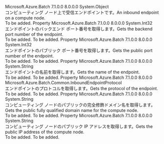 <Type Name="InboundEndpoint" FullName="Microsoft.Azure.Batch.InboundEndpoint">
  <TypeSignature Language="C#" Value="public class InboundEndpoint" />
  <TypeSignature Language="ILAsm" Value=".class public auto ansi beforefieldinit InboundEndpoint extends System.Object" />
  <TypeSignature Language="DocId" Value="T:Microsoft.Azure.Batch.InboundEndpoint" />
  <TypeSignature Language="VB.NET" Value="Public Class InboundEndpoint" />
  <TypeSignature Language="F#" Value="type InboundEndpoint = class&#xA;    interface IPropertyMetadata&#xA;    interface IModifiable&#xA;    interface IReadOnly" />
  <AssemblyInfo>
    <AssemblyName>Microsoft.Azure.Batch</AssemblyName>
    <AssemblyVersion>7.1.0.0</AssemblyVersion>
    <AssemblyVersion>8.0.0.0</AssemblyVersion>
  </AssemblyInfo>
  <Base>
    <BaseTypeName>System.Object</BaseTypeName>
  </Base>
  <Interfaces />
  <Docs>
    <summary>
            <span data-ttu-id="a0d17-101">コンピューティング ノード上で受信エンドポイントです。</span><span class="sxs-lookup"><span data-stu-id="a0d17-101">An inbound endpoint on a compute node.</span></span>
            </summary>
    <remarks>To be added.</remarks>
  </Docs>
  <Members>
    <Member MemberName="BackendPort">
      <MemberSignature Language="C#" Value="public int BackendPort { get; }" />
      <MemberSignature Language="ILAsm" Value=".property instance int32 BackendPort" />
      <MemberSignature Language="DocId" Value="P:Microsoft.Azure.Batch.InboundEndpoint.BackendPort" />
      <MemberSignature Language="VB.NET" Value="Public ReadOnly Property BackendPort As Integer" />
      <MemberSignature Language="F#" Value="member this.BackendPort : int" Usage="Microsoft.Azure.Batch.InboundEndpoint.BackendPort" />
      <MemberType>Property</MemberType>
      <AssemblyInfo>
        <AssemblyName>Microsoft.Azure.Batch</AssemblyName>
        <AssemblyVersion>7.1.0.0</AssemblyVersion>
        <AssemblyVersion>8.0.0.0</AssemblyVersion>
      </AssemblyInfo>
      <ReturnValue>
        <ReturnType>System.Int32</ReturnType>
      </ReturnValue>
      <Docs>
        <summary>
            <span data-ttu-id="a0d17-102">エンドポイントのバックエンド ポート番号を取得します。</span><span class="sxs-lookup"><span data-stu-id="a0d17-102">Gets the backend port number of the endpoint.</span></span>
            </summary>
        <value>To be added.</value>
        <remarks>To be added.</remarks>
      </Docs>
    </Member>
    <Member MemberName="FrontendPort">
      <MemberSignature Language="C#" Value="public int FrontendPort { get; }" />
      <MemberSignature Language="ILAsm" Value=".property instance int32 FrontendPort" />
      <MemberSignature Language="DocId" Value="P:Microsoft.Azure.Batch.InboundEndpoint.FrontendPort" />
      <MemberSignature Language="VB.NET" Value="Public ReadOnly Property FrontendPort As Integer" />
      <MemberSignature Language="F#" Value="member this.FrontendPort : int" Usage="Microsoft.Azure.Batch.InboundEndpoint.FrontendPort" />
      <MemberType>Property</MemberType>
      <AssemblyInfo>
        <AssemblyName>Microsoft.Azure.Batch</AssemblyName>
        <AssemblyVersion>7.1.0.0</AssemblyVersion>
        <AssemblyVersion>8.0.0.0</AssemblyVersion>
      </AssemblyInfo>
      <ReturnValue>
        <ReturnType>System.Int32</ReturnType>
      </ReturnValue>
      <Docs>
        <summary>
            <span data-ttu-id="a0d17-103">エンドポイントのパブリック ポート番号を取得します。</span><span class="sxs-lookup"><span data-stu-id="a0d17-103">Gets the public port number of the endpoint.</span></span>
            </summary>
        <value>To be added.</value>
        <remarks>To be added.</remarks>
      </Docs>
    </Member>
    <Member MemberName="Name">
      <MemberSignature Language="C#" Value="public string Name { get; }" />
      <MemberSignature Language="ILAsm" Value=".property instance string Name" />
      <MemberSignature Language="DocId" Value="P:Microsoft.Azure.Batch.InboundEndpoint.Name" />
      <MemberSignature Language="VB.NET" Value="Public ReadOnly Property Name As String" />
      <MemberSignature Language="F#" Value="member this.Name : string" Usage="Microsoft.Azure.Batch.InboundEndpoint.Name" />
      <MemberType>Property</MemberType>
      <AssemblyInfo>
        <AssemblyName>Microsoft.Azure.Batch</AssemblyName>
        <AssemblyVersion>7.1.0.0</AssemblyVersion>
        <AssemblyVersion>8.0.0.0</AssemblyVersion>
      </AssemblyInfo>
      <ReturnValue>
        <ReturnType>System.String</ReturnType>
      </ReturnValue>
      <Docs>
        <summary>
            <span data-ttu-id="a0d17-104">エンドポイントの名前を取得します。</span><span class="sxs-lookup"><span data-stu-id="a0d17-104">Gets the name of the endpoint.</span></span>
            </summary>
        <value>To be added.</value>
        <remarks>To be added.</remarks>
      </Docs>
    </Member>
    <Member MemberName="Protocol">
      <MemberSignature Language="C#" Value="public Microsoft.Azure.Batch.Common.InboundEndpointProtocol Protocol { get; }" />
      <MemberSignature Language="ILAsm" Value=".property instance valuetype Microsoft.Azure.Batch.Common.InboundEndpointProtocol Protocol" />
      <MemberSignature Language="DocId" Value="P:Microsoft.Azure.Batch.InboundEndpoint.Protocol" />
      <MemberSignature Language="VB.NET" Value="Public ReadOnly Property Protocol As InboundEndpointProtocol" />
      <MemberSignature Language="F#" Value="member this.Protocol : Microsoft.Azure.Batch.Common.InboundEndpointProtocol" Usage="Microsoft.Azure.Batch.InboundEndpoint.Protocol" />
      <MemberType>Property</MemberType>
      <AssemblyInfo>
        <AssemblyName>Microsoft.Azure.Batch</AssemblyName>
        <AssemblyVersion>7.1.0.0</AssemblyVersion>
        <AssemblyVersion>8.0.0.0</AssemblyVersion>
      </AssemblyInfo>
      <ReturnValue>
        <ReturnType>Microsoft.Azure.Batch.Common.InboundEndpointProtocol</ReturnType>
      </ReturnValue>
      <Docs>
        <summary>
            <span data-ttu-id="a0d17-105">エンドポイントのプロトコルを取得します。</span><span class="sxs-lookup"><span data-stu-id="a0d17-105">Gets the protocol of the endpoint.</span></span>
            </summary>
        <value>To be added.</value>
        <remarks>To be added.</remarks>
      </Docs>
    </Member>
    <Member MemberName="PublicFqdn">
      <MemberSignature Language="C#" Value="public string PublicFqdn { get; }" />
      <MemberSignature Language="ILAsm" Value=".property instance string PublicFqdn" />
      <MemberSignature Language="DocId" Value="P:Microsoft.Azure.Batch.InboundEndpoint.PublicFqdn" />
      <MemberSignature Language="VB.NET" Value="Public ReadOnly Property PublicFqdn As String" />
      <MemberSignature Language="F#" Value="member this.PublicFqdn : string" Usage="Microsoft.Azure.Batch.InboundEndpoint.PublicFqdn" />
      <MemberType>Property</MemberType>
      <AssemblyInfo>
        <AssemblyName>Microsoft.Azure.Batch</AssemblyName>
        <AssemblyVersion>7.1.0.0</AssemblyVersion>
        <AssemblyVersion>8.0.0.0</AssemblyVersion>
      </AssemblyInfo>
      <ReturnValue>
        <ReturnType>System.String</ReturnType>
      </ReturnValue>
      <Docs>
        <summary>
            <span data-ttu-id="a0d17-106">コンピューティング ノードのパブリックの完全修飾ドメイン名を取得します。</span><span class="sxs-lookup"><span data-stu-id="a0d17-106">Gets the public fully qualified domain name for the compute node.</span></span>
            </summary>
        <value>To be added.</value>
        <remarks>To be added.</remarks>
      </Docs>
    </Member>
    <Member MemberName="PublicIPAddress">
      <MemberSignature Language="C#" Value="public string PublicIPAddress { get; }" />
      <MemberSignature Language="ILAsm" Value=".property instance string PublicIPAddress" />
      <MemberSignature Language="DocId" Value="P:Microsoft.Azure.Batch.InboundEndpoint.PublicIPAddress" />
      <MemberSignature Language="VB.NET" Value="Public ReadOnly Property PublicIPAddress As String" />
      <MemberSignature Language="F#" Value="member this.PublicIPAddress : string" Usage="Microsoft.Azure.Batch.InboundEndpoint.PublicIPAddress" />
      <MemberType>Property</MemberType>
      <AssemblyInfo>
        <AssemblyName>Microsoft.Azure.Batch</AssemblyName>
        <AssemblyVersion>7.1.0.0</AssemblyVersion>
        <AssemblyVersion>8.0.0.0</AssemblyVersion>
      </AssemblyInfo>
      <ReturnValue>
        <ReturnType>System.String</ReturnType>
      </ReturnValue>
      <Docs>
        <summary>
            <span data-ttu-id="a0d17-107">コンピューティング ノードのパブリック IP アドレスを取得します。</span><span class="sxs-lookup"><span data-stu-id="a0d17-107">Gets the public IP address of the compute node.</span></span>
            </summary>
        <value>To be added.</value>
        <remarks>To be added.</remarks>
      </Docs>
    </Member>
  </Members>
</Type>